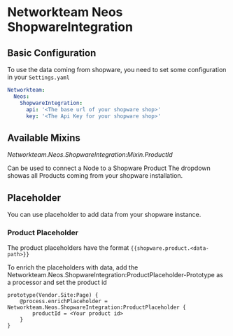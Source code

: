 # Networkteam Neos ShopwareIntegration

## Basic Configuration

To use the data coming from shopware, you need to set some configuration in your `Settings.yaml`

``` yaml
Networkteam:
  Neos:
    ShopwareIntegration:
      api: '<The base url of your shopware shop>'
      key: '<The Api Key for your shopware shop>'
```

## Available Mixins

*Networkteam.Neos.ShopwareIntegration:Mixin.ProductId*

Can be used to connect a Node to a Shopware Product The dropdown showas all Products coming from your shopware installation.

## Placeholder

You can use placeholder to add data from your shopware instance.

### Product Placeholder
The product placeholders have the format `{{shopware.product.<data-path>}}`

To enrich the placeholders with data, add the Networkteam.Neos.ShopwareIntegration:ProductPlaceholder-Prototype as a processor and set the product id

```
prototype(Vendor.Site:Page) {
    @process.enrichPlaceholder = Networkteam.Neos.ShopwareIntegration:ProductPlaceholder {
        productId = <Your product id>
    }
}
```

```

```
